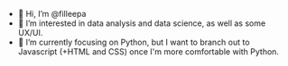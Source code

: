 - 👋 Hi, I’m @filleepa
- 👀 I’m interested in data analysis and data science, as well as some UX/UI. 
- 🌱 I’m currently focusing on Python, but I want to branch out to Javascript (+HTML and CSS) once I'm more comfortable with Python.

<!---
filleepa/filleepa is a ✨ special ✨ repository because its `README.md` (this file) appears on your GitHub profile.
You can click the Preview link to take a look at your changes.
--->
